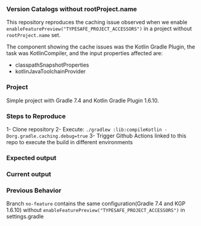 ### Version Catalogs without rootProject.name
This repository reproduces the caching issue observed when we enable 
`enableFeaturePreview("TYPESAFE_PROJECT_ACCESSORS")` in a project without `rootProject.name` set.

The component showing the cache issues was the Kotlin Gradle Plugin, the task was KotlinCompiler, and the 
input properties affected are:
* classpathSnapshotProperties
* kotlinJavaToolchainProvider

### Project
Simple project with Gradle 7.4 and Kotlin Gradle Plugin 1.6.10.

### Steps to Reproduce
1- Clone repository
2- Execute:  `./gradlew :lib:compileKotlin -Dorg.gradle.caching.debug=true`
3- Trigger Github Actions linked to this repo to execute the build in different environments

### Expected output


### Current output



### Previous Behavior
Branch `no-feature` contains the same configuration(Gradle 7.4 and
KGP 1.6.10) without `enableFeaturePreview("TYPESAFE_PROJECT_ACCESSORS")` 
in settings.gradle
